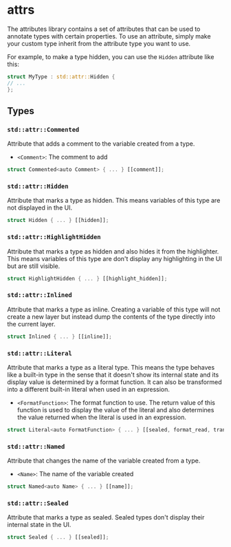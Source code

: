 # attrs
The attributes library contains a set of attributes that can be used to annotate types with certain properties.
To use an attribute, simply make your custom type inherit from the attribute type you want to use.

For example, to make a type hidden, you can use the `Hidden` attribute like this:

```rust
struct MyType : std::attr::Hidden {
// ...
};
```


## Types

### `std::attr::Commented`

Attribute that adds a comment to the variable created from a type.
- `<Comment>`: The comment to add

```rust
struct Commented<auto Comment> { ... } [[comment]];
```
### `std::attr::Hidden`

Attribute that marks a type as hidden.
This means variables of this type are not displayed in the UI.

```rust
struct Hidden { ... } [[hidden]];
```
### `std::attr::HighlightHidden`

Attribute that marks a type as hidden and also hides it from the highlighter.
This means variables of this type are don't display any highlighting in the UI but are still visible.

```rust
struct HighlightHidden { ... } [[highlight_hidden]];
```
### `std::attr::Inlined`

Attribute that marks a type as inline.
Creating a variable of this type will not create a new layer but instead dump the contents of the type directly into the current layer.

```rust
struct Inlined { ... } [[inline]];
```
### `std::attr::Literal`

Attribute that marks a type as a literal type.
This means the type behaves like a built-in type in the sense that it doesn't show its internal state and its display value is determined by a format function.
It can also be transformed into a different built-in literal when used in an expression.
- `<FormatFunction>`: The format function to use. The return value of this function is used to display the value of the literal and also determines the value returned when the literal is used in an expression.

```rust
struct Literal<auto FormatFunction> { ... } [[sealed, format_read, transform]];
```
### `std::attr::Named`

Attribute that changes the name of the variable created from a type.
- `<Name>`: The name of the variable created

```rust
struct Named<auto Name> { ... } [[name]];
```
### `std::attr::Sealed`

Attribute that marks a type as sealed.
Sealed types don't display their internal state in the UI.

```rust
struct Sealed { ... } [[sealed]];
```
